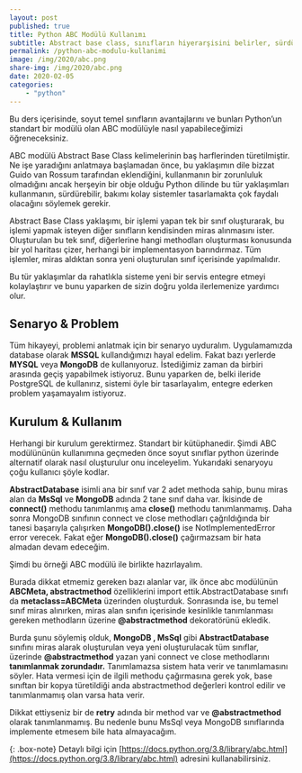 ```yaml
---
layout: post
published: true
title: Python ABC Modülü Kullanımı
subtitle: Abstract base class, sınıfların hiyerarşisini belirler, sürdürülebilir, programcı dostu, bakımı kolay sistemler tasarlamaya yardımcı olur.
permalink: /python-abc-modulu-kullanimi
image: /img/2020/abc.png
share-img: /img/2020/abc.png
date: 2020-02-05
categories:
    - "python"
---
```

Bu ders içerisinde, soyut temel sınıfların avantajlarını ve bunları Python’un standart bir modülü olan ABC modülüyle nasıl yapabileceğimizi öğreneceksiniz.

ABC modülü Abstract Base Class kelimelerinin baş harflerinden türetilmiştir. Ne işe yaradığını anlatmaya başlamadan önce, bu yaklaşımın dile bizzat Guido van Rossum tarafından eklendiğini, kullanmanın bir zorunluluk olmadığını ancak herşeyin bir obje olduğu Python dilinde bu tür yaklaşımları kullanmanın, sürdürebilir, bakımı kolay sistemler tasarlamakta çok faydalı olacağını söylemek gerekir.

Abstract Base Class yaklaşımı, bir işlemi yapan tek bir sınıf oluşturarak, bu işlemi yapmak isteyen diğer sınıfların kendisinden miras alınmasını ister. Oluşturulan bu tek sınıf, diğerlerine hangi methodları oluşturması konusunda bir yol haritası çizer, herhangi bir implementasyon barındırmaz. Tüm işlemler, miras aldıktan sonra yeni oluşturulan sınıf içerisinde yapılmalıdır.

Bu tür yaklaşımlar da rahatlıkla sisteme yeni bir servis entegre etmeyi kolaylaştırır ve bunu yaparken de sizin doğru yolda ilerlemenize yardımcı olur.

## Senaryo & Problem
Tüm hikayeyi, problemi anlatmak için bir senaryo uyduralım. Uygulamamızda database olarak **MSSQL** kullandığımızı hayal edelim. Fakat bazı yerlerde **MYSQL** veya **MongoDB** de kullanıyoruz. İstediğimiz zaman da birbiri arasında geçiş yapabilmek istiyoruz. Bunu yaparken de, belki ileride PostgreSQL de kullanırız, sistemi öyle bir tasarlayalım, entegre ederken problem yaşamayalım istiyoruz.


## Kurulum & Kullanım
Herhangi bir kurulum gerektirmez. Standart bir kütüphanedir. Şimdi ABC modülününün kullanımına geçmeden önce soyut sınıflar python üzerinde alternatif olarak nasıl oluşturulur onu inceleyelim. Yukarıdaki senaryoyu çoğu kullanıcı şöyle kodlar.

<script src="https://gist.github.com/sinanerdinc/4372260421ce2012ddad2a07421d84f8.js"></script>

**AbstractDatabase** isimli ana bir sınıf var 2 adet methoda sahip, bunu miras alan da **MsSql** ve **MongoDB** adında 2 tane sınıf daha var. İkisinde de **connect()** methodu tanımlanmış ama **close()** methodu tanımlanmamış. Daha sonra MongoDB sınıfının connect ve close methodları çağrıldığında bir tanesi başarıyla çalışırken **MongoDB().close()** ise NotImplementedError error verecek. Fakat eğer **MongoDB().close()** çağırmazsam bir hata almadan devam edeceğim.

Şimdi bu örneği ABC modülü ile birlikte hazırlayalım.

<script src="https://gist.github.com/sinanerdinc/a6ad2c1f376a9a94266a07ed7883eeed.js"></script>

Burada dikkat etmemiz gereken bazı alanlar var, ilk önce abc modülünün **ABCMeta, abstractmethod** özelliklerini import ettik.AbstractDatabase sınıfı da **metaclass=ABCMeta** üzerinden oluşturduk. Sonrasında ise, bu temel sınıf miras alınırken, miras alan sınıfın içerisinde kesinlikle tanımlanması gereken methodların üzerine **@abstractmethod**  dekoratörünü ekledik.

Burda şunu söylemiş olduk, **MongoDB , MsSql** gibi **AbstractDatabase** sınıfını miras alarak oluşturulan veya yeni oluşturulacak tüm sınıflar, üzerinde **@abstractmethod** yazan yani connect ve close methodlarını **tanımlanmak zorundadır.** Tanımlamazsa sistem hata verir ve tanımlamasını söyler. Hata vermesi için de ilgili methodu çağırmasına gerek yok, base sınıftan bir kopya türetildiği anda abstractmethod değerleri kontrol edilir ve tanımlanmamış olan varsa hata verir.

Dikkat ettiyseniz bir de **retry** adında bir method var ve **@abstractmethod** olarak tanımlanmamış. Bu nedenle bunu MsSql veya MongoDB sınıflarında implemente etmesem bile hata almayacağım.

{: .box-note}
Detaylı bilgi için [https://docs.python.org/3.8/library/abc.html](https://docs.python.org/3.8/library/abc.html) adresini kullanabilirsiniz.

